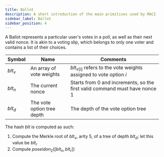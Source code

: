 ```yaml
---
title: Ballot
description: A short introduction of the main primitives used by MACI
sidebar_label: Ballot
sidebar_position: 4
---
```


A Ballot represents a particular user's votes in a poll, as well as their next valid nonce. It is akin to a voting slip, which belongs to only one voter and contains a list of their choices.

| Symbol    | Name                       | Comments                                                                   |
| --------- | -------------------------- | -------------------------------------------------------------------------- |
| $blt_{v}$ | An array of vote weights   | $blt_{v[i]}$ refers to the vote weights assigned to vote option $i$        |
| $blt_n$   | The current nonce          | Starts from 0 and increments, so the first valid command must have nonce 1 |
| $blt_d$   | The vote option tree depth | The depth of the vote option tree                                          |

The hash $blt$ is computed as such:

1. Compute the Merkle root of $blt_v$, arity 5, of a tree of depth $blt_d$; let this value be $blt_r$
2. Compute $poseidon_2([blt_n, blt_r])$
